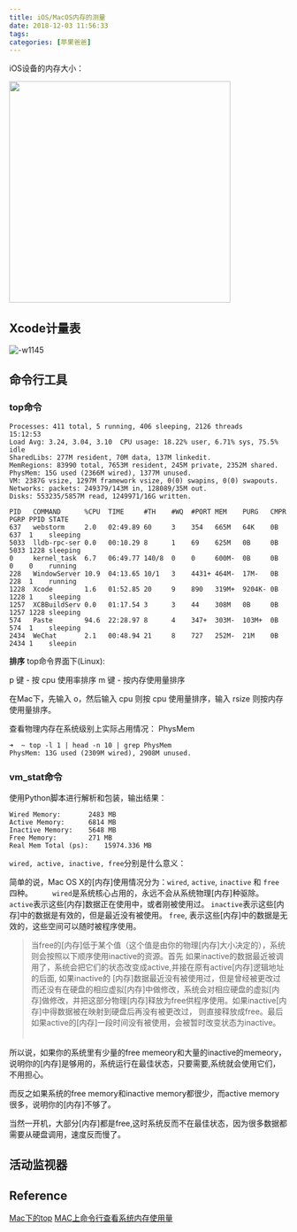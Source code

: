 ```yaml
---
title: iOS/MacOS内存的测量
date: 2018-12-03 11:56:33
tags:
categories: [苹果爸爸]
---
```


<!-- more -->

iOS设备的内存大小：

<img src="https://cdn-images-1.medium.com/max/1600/0*1g0cGhawKJnTO6sA.png" width=400></img>


## Xcode计量表

![-w1145](http://note.huyangjie.cn/media/15438090904545/15438193271840.jpg)

## 命令行工具

### top命令

```
Processes: 411 total, 5 running, 406 sleeping, 2126 threads                      15:12:53
Load Avg: 3.24, 3.04, 3.10  CPU usage: 18.22% user, 6.71% sys, 75.5% idle
SharedLibs: 277M resident, 70M data, 137M linkedit.
MemRegions: 83990 total, 7653M resident, 245M private, 2352M shared.
PhysMem: 15G used (2366M wired), 1377M unused.
VM: 2387G vsize, 1297M framework vsize, 0(0) swapins, 0(0) swapouts.
Networks: packets: 249379/143M in, 128089/35M out.
Disks: 553235/5857M read, 1249971/16G written.

PID   COMMAND      %CPU  TIME     #TH    #WQ  #PORT MEM    PURG   CMPR PGRP PPID STATE
637   webstorm     2.0   02:49.89 60     3    354   665M   64K    0B   637  1    sleeping
5033  lldb-rpc-ser 0.0   00:10.29 8      1    69    625M   0B     0B   5033 1228 sleeping
0     kernel_task  6.7   06:49.77 140/8  0    0     600M-  0B     0B   0    0    running
228   WindowServer 10.9  04:13.65 10/1   3    4431+ 464M-  17M-   0B   228  1    running
1228  Xcode        1.6   01:52.85 20     9    890   319M+  9204K- 0B   1228 1    sleeping
1257  XCBBuildServ 0.0   01:17.54 3      3    44    308M   0B     0B   1257 1228 sleeping
574   Paste        94.6  22:28.97 8      4    347+  303M-  103M+  0B   574  1    sleeping
2434  WeChat       2.1   00:48.94 21     8    727   252M-  21M    0B   2434 1    sleepin
```

__排序__
top命令界面下(Linux): 

p 键 - 按 cpu 使用率排序
m 键 - 按内存使用量排序

在Mac下，先输入 o，然后输入 cpu 则按 cpu 使用量排序，输入 rsize 则按内存使用量排序。

查看物理内存在系统级别上实际占用情况： PhysMem

```
➜  ~ top -l 1 | head -n 10 | grep PhysMem
PhysMem: 13G used (2309M wired), 2908M unused.
```

### vm_stat命令

使用Python脚本进行解析和包装，输出结果：

```
Wired Memory:		2483 MB
Active Memory:		6814 MB
Inactive Memory:	5648 MB
Free Memory:		271 MB
Real Mem Total (ps):	15974.336 MB
```
`wired, active, inactive, free`分别是什么意义：

简单的说，Mac OS X的[内存]使用情况分为：`wired`, `active`, `inactive` 和 `free` 四种。 　　
`wired`是系统核心占用的，永远不会从系统物理[内存]种驱除。
`active`表示这些[内存]数据正在使用中，或者刚被使用过。
`inactive`表示这些[内存]中的数据是有效的，但是最近没有被使用。
`free`, 表示这些[内存]中的数据是无效的，这些空间可以随时被程序使用。

>当free的[内存]低于某个值（这个值是由你的物理[内存]大小决定的），系统则会按照以下顺序使用inactive的资源。首先 如果inactive的数据最近被调用了，系统会把它们的状态改变成active,并接在原有active[内存]逻辑地址的后面, 如果inactive的 [内存]数据最近没有被使用过，但是曾经被更改过而还没有在硬盘的相应虚拟[内存]中做修改，系统会对相应硬盘的虚拟[内存]做修改，并把这部分物理[内存]释放为free供程序使用。如果inactive[内存]中得数据被在映射到硬盘后再没有被更改过， 则直接释放成free。最后如果active的[内存]一段时间没有被使用，会被暂时改变状态为inactive。 　　 


所以说，如果你的系统里有少量的free memeory和大量的inactive的memeory，说明你的[内存]是够用的，系统运行在最佳状态，只要需要,系统就会使用它们，不用担心。

而反之如果系统的free memory和inactive memory都很少，而active memory 很多，说明你的[内存]不够了。

当然一开机，大部分[内存]都是free,这时系统反而不在最佳状态，因为很多数据都需要从硬盘调用，速度反而慢了。

## 活动监视器





## Reference 

[Mac下的top](https://blog.devtang.com/2011/12/27/mac-top/)
[MAC上命令行查看系统内存使用量](http://smilejay.com/2014/06/mac-memory-usage-command-line/)
